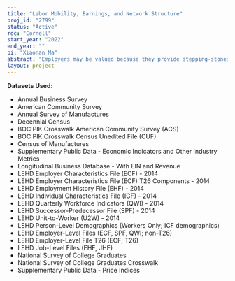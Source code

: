```yaml
---
title: "Labor Mobility, Earnings, and Network Structure"
proj_id: "2799"
status: "Active"
rdc: "Cornell"
start_year: "2022"
end_year: ""
pi: "Xiaonan Ma"
abstract: "Employers may be valued because they provide stepping-stones to other firms that pay higher wages or provide faster wage growth. This project studies this employer effect on the long-term earnings and labor mobility, and how such mobility patterns in the data related to network structures connecting firms influence employment transitions. To this end, we will explore matched employer-employee data from the Longitudinal Employer-Household Dynamics program, linked with other data sets of workers and employers. We will augment AKM estimates for wages with similarly constructed estimates for both rates of wage growth within a worker-employer match and for discounted long-term earnings associated with a match. In turn, we will explore how these estimated variables influence turnover and how they relate to firm characteristics that might define a network structure. To give a broader perspective of our project, we will construct a model with a network structure of employers to capture the searching process of workers. We expect to find that employer effect on longer-term earnings differs in expected wage growth on the job and the ability to transition to a better paying job. Expected findings also include network relationships among employers shown to affect working decisions, and thus earnings and mobility."
layout: project
---
```


**Datasets Used:**

  - Annual Business Survey 
  - American Community Survey 
  - Annual Survey of Manufactures 
  - Decennial Census 
  - BOC PIK Crosswalk American Community Survey (ACS) 
  - BOC PIK Crosswalk Census Unedited File (CUF) 
  - Census of Manufactures 
  - Supplementary Public Data - Economic Indicators and Other Industry Metrics 
  - Longitudinal Business Database - With EIN and Revenue 
  - LEHD Employer Characteristics File (ECF) - 2014 
  - LEHD Employer Characteristics File (ECF) T26 Components - 2014 
  - LEHD Employment History File (EHF) - 2014 
  - LEHD Individual Characteristics File (ICF) - 2014 
  - LEHD Quarterly Workforce Indicators (QWI) - 2014 
  - LEHD Successor-Predecessor File (SPF) - 2014 
  - LEHD Unit-to-Worker (U2W) - 2014 
  - LEHD Person-Level Demographics (Workers Only; ICF demographics) 
  - LEHD Employer-Level Files (ECF, SPF, QWI; non-T26) 
  - LEHD Employer-Level File T26 (ECF; T26) 
  - LEHD Job-Level Files (EHF, JHF) 
  - National Survey of College Graduates 
  - National Survey of College Graduates Crosswalk 
  - Supplementary Public Data - Price Indices 

